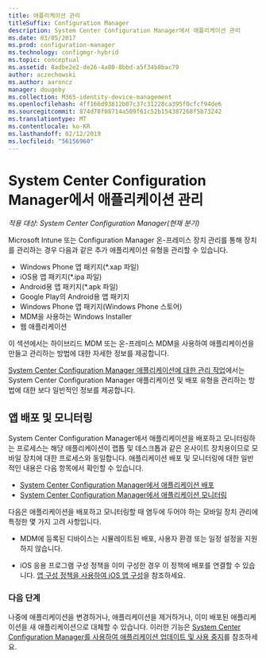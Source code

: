 ```yaml
---
title: 애플리케이션 관리
titleSuffix: Configuration Manager
description: System Center Configuration Manager에서 애플리케이션 관리
ms.date: 03/05/2017
ms.prod: configuration-manager
ms.technology: configmgr-hybrid
ms.topic: conceptual
ms.assetid: 8adbe2e2-de26-4a80-8bbd-a5f34b8bac79
author: aczechowski
ms.author: aaroncz
manager: dougeby
ms.collection: M365-identity-device-management
ms.openlocfilehash: 4ff166d93812b07c37c31228ca395f0cfcf94de6
ms.sourcegitcommit: 874d78f08714a509f61c52b154387268f5b73242
ms.translationtype: MT
ms.contentlocale: ko-KR
ms.lasthandoff: 02/12/2019
ms.locfileid: "56156960"
---
```

# <a name="manage-applications-in-system-center-configuration-manager"></a>System Center Configuration Manager에서 애플리케이션 관리

*적용 대상: System Center Configuration Manager(현재 분기)*

Microsoft Intune 또는 Configuration Manager 온-프레미스 장치 관리를 통해 장치를 관리하는 경우 다음과 같은 추가 애플리케이션 유형을 관리할 수 있습니다.
- Windows Phone 앱 패키지(*.xap 파일)
- iOS용 앱 패키지(*.ipa 파일)
- Android용 앱 패키지(*.apk 파일)
- Google Play의 Android용 앱 패키지
- Windows Phone 앱 패키지(Windows Phone 스토어)
- MDM을 사용하는 Windows Installer
- 웹 애플리케이션

이 섹션에서는 하이브리드 MDM 또는 온-프레미스 MDM을 사용하여 애플리케이션을 만들고 관리하는 방법에 대한 자세한 정보를 제공합니다.

[System Center Configuration Manager 애플리케이션에 대한 관리 작업](../../apps/deploy-use/management-tasks-applications.md)에서는 System Center Configuration Manager 애플리케이션 및 배포 유형을 관리하는 방법에 대한 보다 일반적인 정보를 제공합니다.

## <a name="deploying-and-monitoring-apps"></a>앱 배포 및 모니터링

System Center Configuration Manager에서 애플리케이션을 배포하고 모니터링하는 프로세스는 해당 애플리케이션이 랩톱 및 데스크톱과 같은 온사이트 장치용이므로 모바일 장치에 대한 프로세스와 동일합니다. 애플리케이션 배포 및 모니터링에 대한 일반적인 내용은 다음 항목에서 확인할 수 있습니다.

- [System Center Configuration Manager에서 애플리케이션 배포](../../apps/deploy-use/deploy-applications.md)
- [System Center Configuration Manager에서 애플리케이션 모니터링](../../apps/deploy-use/monitor-applications-from-the-console.md)

다음은 애플리케이션을 배포하고 모니터링할 때 염두에 두어야 하는 모바일 장치 관리에 특정한 몇 가지 고려 사항입니다.

- MDM에 등록된 디바이스는 시뮬레이트된 배포, 사용자 환경 또는 일정 설정을 지원하지 않습니다.

- iOS 응용 프로그램 구성 정책을 이미 구성한 경우 이 정책에 배포를 연결할 수 있습니다. [앱 구성 정책을 사용하여 iOS 앱 구성](configure-ios-apps-with-app-configuration-policies.md)을 참조하세요.

### <a name="next-steps"></a>다음 단계

나중에 애플리케이션을 변경하거나, 애플리케이션을 제거하거나, 이미 배포된 애플리케이션을 새 애플리케이션으로 대체할 수 있습니다. 이러한 기능은 [System Center Configuration Manager를 사용하여 애플리케이션 업데이트 및 사용 중지](../../apps/deploy-use/update-and-retire-applications.md)를 참조하세요.
